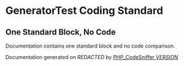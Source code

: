 # GeneratorTest Coding Standard

## One Standard Block, No Code

Documentation contains one standard block and no code comparison.

Documentation generated on *REDACTED* by [PHP_CodeSniffer *VERSION*](https://github.com/PHPCSStandards/PHP_CodeSniffer)
